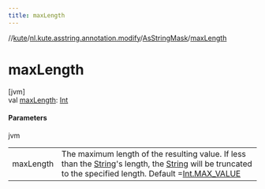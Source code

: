 ```yaml
---
title: maxLength
---
```

//[kute](../../../index.html)/[nl.kute.asstring.annotation.modify](../index.html)/[AsStringMask](index.html)/[maxLength](max-length.html)



# maxLength



[jvm]\
val [maxLength](max-length.html): [Int](https://kotlinlang.org/api/latest/jvm/stdlib/kotlin/-int/index.html)



#### Parameters


jvm

| | |
|---|---|
| maxLength | The maximum length of the resulting value. If less than the [String](https://kotlinlang.org/api/latest/jvm/stdlib/kotlin/-string/index.html)'s length, the [String](https://kotlinlang.org/api/latest/jvm/stdlib/kotlin/-string/index.html) will be truncated to the specified length. Default =[Int.MAX_VALUE](https://kotlinlang.org/api/latest/jvm/stdlib/kotlin/-int/-m-a-x_-v-a-l-u-e.html) |




